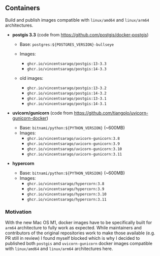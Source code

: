 ## Containers

Build and publish images compatible with `linux/amd64` and `linux/arm64` architectures.

- **postgis 3.3** (code from https://github.com/postgis/docker-postgis)
    - Base: `postgres:${POSTGRES_VERSION}-bullseye`
    - Images:
        - `ghcr.io/vincentsarago/postgis:13-3.3`
        - `ghcr.io/vincentsarago/postgis:14-3.3`

    - old images:
        - `ghcr.io/vincentsarago/postgis:13-3.2`
        - `ghcr.io/vincentsarago/postgis:14-3.2`
        - `ghcr.io/vincentsarago/postgis:13-3.1`
        - `ghcr.io/vincentsarago/postgis:14-3.1`

- **uvicorn/gunicorn** (code from https://github.com/tiangolo/uvicorn-gunicorn-docker)
    - Base: `bitnami/python:${PYTHON_VERSION}` (~600MB)
    - Images:
        - `ghcr.io/vincentsarago/uvicorn-gunicorn:3.8`
        - `ghcr.io/vincentsarago/uvicorn-gunicorn:3.9`
        - `ghcr.io/vincentsarago/uvicorn-gunicorn:3.10`
        - `ghcr.io/vincentsarago/uvicorn-gunicorn:3.11`

- **hypercorn**
    - Base: `bitnami/python:${PYTHON_VERSION}` (~600MB)
    - Images:
        - `ghcr.io/vincentsarago/hypercorn:3.8`
        - `ghcr.io/vincentsarago/hypercorn:3.9`
        - `ghcr.io/vincentsarago/hypercorn:3.10`
        - `ghcr.io/vincentsarago/hypercorn:3.11`

### Motivation

With the new Mac OS M1, docker images have to be specifically built for `arm64` architecture to fully work as expected. While maintainers and contributors of the original repositories work to make those available (e.g. PR still in review) I found myself blocked which is why I decided to published both `postgis` and `uvicorn-gunicorn` docker images compatible with `linux/amd64` and `linux/arm64` architectures here.
